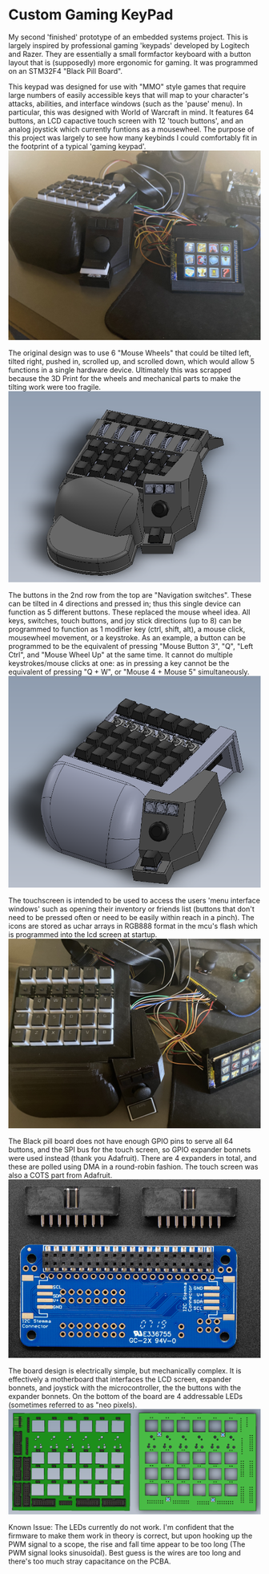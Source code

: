 # Custom Gaming KeyPad

My second 'finished' prototype of an embedded systems project. This is largely inspired by professional gaming 'keypads' developed by Logitech and Razer. They are essentially a small formfactor keyboard with a button layout that is (supposedly) more ergonomic for gaming. It was programmed on an STM32F4 "Black Pill Board".

This keypad was designed for use with "MMO" style games that require large numbers of easily accessible keys that will map to your character's attacks, abilities, and interface windows (such as the 'pause' menu). In particular, this was designed with World of Warcraft in mind. It features 64 buttons, an LCD capactive touch screen with 12 'touch buttons', and an analog joystick which currently funtions as a mousewheel. The purpose of this project was largely to see how many keybinds I could comfortably fit in the footprint of a typical 'gaming keypad'.
![Final Prototype](images/keypad_front.jpg)

The original design was to use 6 "Mouse Wheels" that could be tilted left, tilted right, pushed in, scrolled up, and scrolled down, which would allow 5 functions in a single hardware device. Ultimately this was scrapped because the 3D Print for the wheels and mechanical parts to make the tilting work were too fragile.
![Initial Model](images/KeyPadModel_InitialConcept.PNG)

The buttons in the 2nd row from the top are "Navigation switches". These can be tilted in 4 directions and pressed in; thus this single device can function as 5 different buttons. These replaced the mouse wheel idea.
All keys, switches, touch buttons, and joy stick directions (up to 8) can be programmed to function as 1 modifier key (ctrl, shift, alt), a mouse click, mousewheel movement, or a keystroke. As an example, a button can be programmed to be the equivalent of pressing "Mouse Button 3", "Q", "Left Ctrl", and "Mouse Wheel Up" at the same time. It cannot do multiple keystrokes/mouse clicks at one: as in pressing a key cannot be the equivalent of pressing "Q + W", or "Mouse 4 + Mouse 5" simultaneously.
![KeyPadModel Final](images/KeyPadModel_Final.PNG)

The touchscreen is intended to be used to access the users 'menu interface windows' such as opening their inventory or friends list (buttons that don't need to be pressed often or need to be easily within reach in a pinch). The icons are stored as uchar arrays in RGB888 format in the mcu's flash which is programmed into the lcd screen at startup.
![TopDownView](images/keypad_topdown.jpg)

The Black pill board does not have enough GPIO pins to serve all 64 buttons, and the SPI bus for the touch screen, so GPIO expander bonnets were used instead (thank you Adafruit). There are 4 expanders in total, and these are polled using DMA in a round-robin fashion. The touch screen was also a COTS part from Adafruit.
![Bonnet](images/ExpanderBonnet.PNG)

The board design is electrically simple, but mechanically complex. It is effectively a motherboard that interfaces the LCD screen, expander bonnets, and joystick with the microcontroller, the the buttons with the expander bonnets. On the bottom of the board are 4 addressable LEDs (sometimes referred to as "neo pixels).
![Board Design](images/BoardDesign.png)


Known Issue: The LEDs currently do not work. I'm confident that the firmware to make them work in theory is correct, but upon hooking up the PWM signal to a scope, the rise and fall time appear to be too long (The PWM signal looks sinusoidal). Best guess is the wires are too long and there's too much stray capacitance on the PCBA. 

